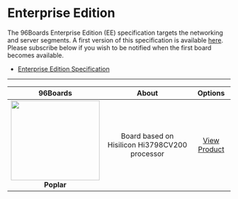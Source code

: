 # Enterprise Edition

The 96Boards Enterprise Edition (EE) specification targets the networking and server segments. A first version of this specification is available [here](http://www.96boards.org/ee-specification). Please subscribe below if you wish to be notified when the first board becomes available.

- [Enterprise Edition Specification](http://www.96boards.org/ee-specification)

***

| 96Boards                                | About                                                   | Options                                 | 
|:---------------------------------------:|:-------------------------------------------------------:|:--------------------:|
| <img src="https://github.com/96boards/documentation/blob/master/EnterpriseEdition/Poplar/AdditionalDocs/Images/Images_Board/Poplar_Front_SD.png?raw=true" data-canonical-src="https://github.com/96boards/documentation/blob/master/EnterpriseEdition/Poplar/AdditionalDocs/Images/Images_Board/Poplar_Front_SD.png?raw=true" width="200" height="180" /><br> **Poplar** | Board based on Hisilicon Hi3798CV200 processor  | [View Product](Poplar/README.md)<br> |

